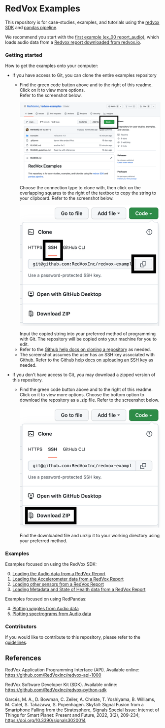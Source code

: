 # RedVox Examples

This repository is for case-studies, examples, and tutorials using the [redvox SDK](https://github.com/RedVoxInc/redvox-python-sdk)
and [pandas pipeline](https://github.com/RedVoxInc/redpandas).

We recommend you start with the [first example (ex_00 report_audio)](https://github.com/RedVoxInc/redvox-examples/tree/main/examples/ex_00_report_audio),
which loads audio data from a [Redvox report downloaded from redvox.io](https://redvox.io/#/reports/E328).

### Getting started
How to get the examples onto your computer:

- If you have access to Git, you can clone the entire examples repository
  - Find the green code button above and to the right of this readme.  Click on it to view more options.  
    Refer to the screenshot below.  <p align="center"><img src="img/main_page_code.png"></p>
    Choose the connection type to clone with, then click on the overlapping squares to the right of the textbox to copy 
    the string to your clipboard.  Refer to the screenshot below.  <p align="center"><img src="img/sub_menu_clone.png"></p>
    Input the copied string into your preferred method of programming with Git.  The repository will be copied onto 
    your machine for you to edit.
  - Refer to the [Github help docs on cloning a repository](https://docs.github.com/en/repositories/creating-and-managing-repositories/cloning-a-repository)
    as needed.
  - The screenshot assumes the user has an SSH key associated with Github.  Refer to the
    [Github help docs on uploading an SSH key](https://docs.github.com/en/authentication/connecting-to-github-with-ssh/adding-a-new-ssh-key-to-your-github-account)
    as needed.

- If you don't have access to Git, you may download a zipped version of this repository.
  - Find the green code button above and to the right of this readme.  Click on it to view more options.
    Choose the bottom option to download the repository as a .zip file.  Refer to the screenshot below.  
    <p align="center"><img src="img/sub_menu_zip_dl.png"></p>
    Find the downloaded file and unzip it to your working directory using your preferred method.

### Examples
Examples focused on using the RedVox SDK:

0. [Loading the Audio data from a RedVox Report](https://github.com/RedVoxInc/redvox-examples/tree/main/examples/ex_00_report_audio)
1. [Loading the Accelerometer data from a RedVox Report](https://github.com/RedVoxInc/redvox-examples/tree/main/examples/ex_01_report_accelerometer#example-01-accelerometer-waveforms-from-redvox-report-datawindow)
2. [Loading other sensors from a RedVox Report](https://github.com/RedVoxInc/redvox-examples/tree/main/examples/ex_02_other_sensors#example-02-other-sensors-in-the-redvox-report-datawindow)
3. [Loading Metadata and State of Health data from a RedVox Report](https://github.com/RedVoxInc/redvox-examples/tree/main/examples/ex_03_metadata_and_soh#example-03-accessing-station-metadata-and-state-of-health)


Examples focused on using RedPandas:


4. [Plotting wiggles from Audio data](https://github.com/RedVoxInc/redvox-examples/tree/main/examples/ex_04_plot_wiggles_audio#example-04-plot-audio-wiggles)
5. [Plotting spectrograms from Audio data](https://github.com/RedVoxInc/redvox-examples/tree/main/examples/ex_05_plot_spectrogram_audio#example-05-plot-audio-spectrogram)

### Contributors
If you would like to contribute to this repository, please refer to the
[guidelines](https://github.com/RedVoxInc/redvox-examples/blob/main/README_guidelines.md).

## References

RedVox Application Programming Interface (API). Available online: https://github.com/RedVoxInc/redvox-api-1000

RedVox Software Developer Kit (SDK). Available online: https://github.com/RedVoxInc/redvox-python-sdk

Garcés, M. A., D. Bowman, C. Zeiler, A. Christe, T. Yoshiyama,
B. Williams, M. Colet, S. Takazawa, S. Popenhagen. Skyfall: Signal Fusion from a Smartphone Falling from the Stratosphere,
Signals Special Issue: Internet of Things for Smart Planet: Present and Future, 2022,
3(2), 209-234; https://doi.org/10.3390/signals3020014